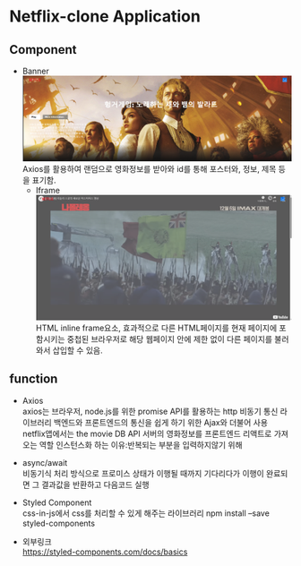 Netflix-clone Application
=============
Component
-------------
* Banner   
![Banner](https://github.com/soojeo/react-netflix-clone/blob/master/netflix/images/image6.png)
Axios를 활용하여 랜덤으로 영화정보를 받아와 id를 통해 포스터와, 정보, 제목 등을 표기함.
    - Iframe   
    ![Banner](https://github.com/soojeo/react-netflix-clone/blob/master/netflix/images/image5.png)
    HTML inline frame요소, 효과적으로 다른 HTML페이지를 현재 페이지에 포함시키는 중첩된 브라우저로 해당 웹페이지 안에 제한 없이 다른 페이지를 불러와서 삽입할 수 있음.


function
-------------
* Axios   
axios는 브라우저, node.js를 위한 promise API를 활용하는 http 비동기 통신 라이브러리
백엔드와 프론트엔드의 통신을 쉽게 하기 위한 Ajax와 더불어 사용
netflix앱에서는 the movie DB API 서버의 영화정보를 프론트엔드 리액트로 가져오는 역할
인스턴스화 하는 이유:반복되는 부분을 입력하지않기 위해

* async/await   
비동기식 처리 방식으로
프로미스 상태가 이행될 때까지 기다리다가 이행이 완료되면 그 결과값을 반환하고 다음코드 실행

* Styled Component   
css-in-js에서 css를 처리할 수 있게 해주는 라이브러리
npm install –save styled-components

* 외부링크   
<https://styled-components.com/docs/basics>